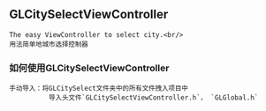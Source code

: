 GLCitySelectViewController
-----------------------------------------
    The easy ViewController to select city.<br/>
    用法简单地城市选择控制器


### 如何使用GLCitySelectViewController
    手动导入：将GLCitySelect文件夹中的所有文件拽入项目中
              导入头文件`GLCitySelectViewController.h`， `GLGlobal.h`

